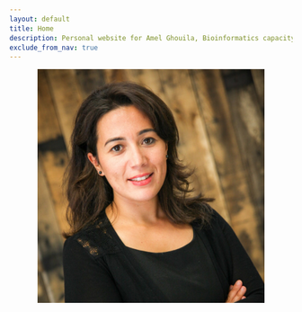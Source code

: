 ```yaml
---
layout: default
title: Home
description: Personal website for Amel Ghouila, Bioinformatics capacity-builder, global health facilitator at Exaptive on behalf of the Bill & Melinda Gates Foundation. Former H3ABioNet, Africa and Technovation Tunisia founder.
exclude_from_nav: true
---
```



<img src="/images/amel_ghouila-994x1024.jpg" alt="Amel Ghouila headshot" style="width:80%;display:block;margin-left:auto;margin-right:auto">
